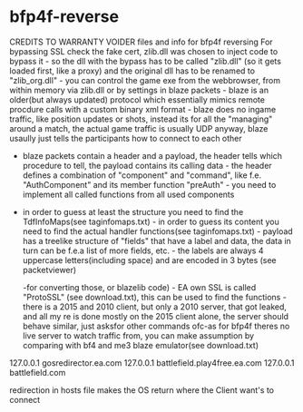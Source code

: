 # bfp4f-reverse
CREDITS TO WARRANTY VOIDER
files and info for bfp4f reversing
For bypassing SSL check the fake cert, zlib.dll was chosen to inject code to bypass it - so the dll with the bypass has to be called "zlib.dll" (so it gets loaded first, like a proxy) and the original dll has to be renamed to "zlib_org.dll" - you can control the game exe from the webbrowser, from within memory via zlib.dll or by settings in blaze packets - blaze is an older(but always updated) protocol which essentially mimics remote procdure calls with a custom binary xml format - blaze does no ingame traffic, like position updates or shots, instead its for all the "managing" around a match, the actual game traffic is usually UDP anyway, blaze usaully just tells the participants how to connect to each other


- blaze packets contain a header and a payload, the header tells which procedure to tell, the payload contains its calling data - the header defines a combination of "component"
and "command", like f.e.
"AuthComponent"
and its member
function "preAuth" - you need to implement all called functions from all used components

 - in order to guess at least the structure you need to find the TdfInfoMaps(see taginfomaps.txt) - in order to guess its content you need to find the actual handler functions(see taginfomaps.txt) - payload has a treelike structure of "fields"
that have a label and data, the data in turn can be f.e.a list of more fields, etc. - the labels are always 4 uppercase letters(including space) and are encoded in 3 bytes (see packetviewer)
 
    -for converting those, or blazelib code) - 
EA own SSL is called "ProtoSSL" (see download.txt), this can be used to find the functions - there is a 2015 and 2010 client, but only a 2010 server, that got leaked, and all my re is done mostly on the 2015 client alone, the server should behave similar, just asksfor other commands ofc-as for bfp4f theres no live server to watch traffic from, you can make assumption by comparing with bf4 and me3 blaze emulator(see download.txt)
 
 127.0.0.1 gosredirector.ea.com
 127.0.0.1 battlefield.play4free.ea.com
 127.0.0.1 battlefield.com

redirection in hosts file makes the OS return where the Client want's to connect
